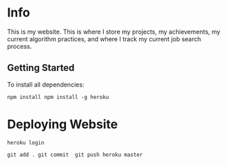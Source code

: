 # Info
This is my website. This is where I store my projects, my achievements, my current algorithm practices, and where I track my current job search process.

## Getting Started
To install all dependencies:

``
npm install
npm install -g heroku
``

# Deploying Website

``
heroku login
``

``
git add .
git commit 
git push heroku master
``
